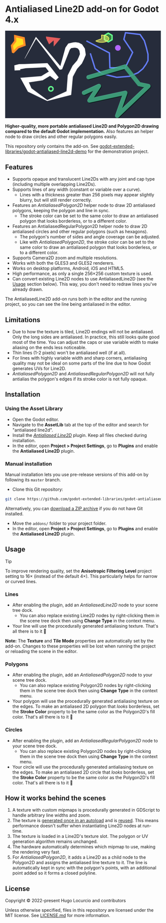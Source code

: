 # Antialiased Line2D add-on for Godot 4.x

![Screenshot](https://raw.githubusercontent.com/Calinou/media/master/godot-antialiased-line2d-demo/screenshot.png)

**Higher-quality, more portable antialiased Line2D and Polygon2D drawing compared
to the default Godot implementation.** Also features an helper node to draw
circles and other regular polygons easily.

This repository only contains the add-on. See
[godot-extended-libraries/godot-antialiased-line2d-demo](https://github.com/godot-extended-libraries/godot-antialiased-line2d-demo)
for the demonstration project.

## Features

- Supports opaque and translucent Line2Ds with any joint and cap type
  (including multiple overlapping Line2Ds).
- Supports lines of any width (constant or variable over a curve).
  - Lines with a thickness greater than 256 pixels may appear slightly blurry,
    but will still render correctly.
- Features an *AntialiasedPolygon2D* helper node to draw 2D antialiased polygons,
  keeping the polygon and line in sync.
  - The stroke color can be set to the same color to draw an antialiased polygon
    that looks borderless, or to a different color.
- Features an AntialiasedRegularPolygon2D helper node to draw 2D antialiased circles
  and other regular polygons (such as hexagons).
  - The polygon's number of sides and angle coverage can be adjusted.
  - Like with *AntialiasedPolygon2D*, the stroke color can be set to the same color
    to draw an antialiased polygon that looks borderless, or to a different color.
- Supports Camera2D zoom and multiple resolutions.
- Works with both the GLES3 and GLES2 renderers.
- Works on desktop platforms, Android, iOS and HTML5.
- High performance, as only a single 256×256 custom texture is used.
- Can convert existing Line2D nodes to use AntialiasedLine2D
  (see the [Usage](#usage) section below).
  This way, you don't need to redraw lines you've already drawn.

The AntialiasedLine2D add-on runs both in the editor and the running project,
so you can see the line being antialiased in the editor.

## Limitations

- Due to how the texture is tiled, Line2D endings will not be antialiased.
  Only the long sides are antialiased. In practice, this still looks quite good
  most of the time. You can adjust the caps or use variable width to make
  aliasing on the ends less noticeable.
- Thin lines (1-2 pixels) won't be antialiased well (if at all).
- For lines with highly variable width and sharp corners, antialiasing quality
  may not be ideal on some parts of the line due to how Godot generates UVs
  for Line2D.
- *AntialiasedPolygon2D* and *AntialiasedRegularPolygon2D* will not fully antialias
  the polygon's edges if its stroke color is not fully opaque.

## Installation

### Using the Asset Library

- Open the Godot editor.
- Navigate to the **AssetLib** tab at the top of the editor and search for
  "antialiased line2d".
- Install the
  [*Antialiased Line2D*](https://godotengine.org/asset-library/asset/1266)
  plugin. Keep all files checked during installation.
- In the editor, open **Project > Project Settings**, go to **Plugins**
  and enable the **Antialiased Line2D** plugin.

### Manual installation

Manual installation lets you use pre-release versions of this add-on by
following its `master` branch.

- Clone this Git repository:

```bash
git clone https://github.com/godot-extended-libraries/godot-antialiased-line2d.git
```

Alternatively, you can
[download a ZIP archive](https://github.com/godot-extended-libraries/godot-antialiased-line2d/archive/master.zip)
if you do not have Git installed.

- Move the `addons/` folder to your project folder.
- In the editor, open **Project > Project Settings**, go to **Plugins**
  and enable the **Antialiased Line2D** plugin.

## Usage

> [!TIP]
>
> To improve rendering quality, set the **Anisotropic Filtering Level** project setting
> to 16× (instead of the default 4×). This particularly helps for narrow or curved lines.

### Lines

- After enabling the plugin, add an *AntialiasedLine2D* node to your scene tree dock.
  - You can also replace existing Line2D nodes by right-clicking them in the scene
    tree dock then using **Change Type** in the context menu.
- Your line will use the procedurally generated antialiasing texture.
  That's all there is to it :slightly_smiling_face:

**Note:** The **Texture** and **Tile Mode** properties are automatically set by
the add-on. Changes to these properties will be lost when running the project
or reloading the scene in the editor.

### Polygons

- After enabling the plugin, add an *AntialiasedPolygon2D* node to your scene tree dock.
  - You can also replace existing Polygon2D nodes by right-clicking them in the scene
    tree dock then using **Change Type** in the context menu.
- Your polygon will use the procedurally generated antialiasing texture on the edges.
  To make an antialiased 2D polygon that *looks* borderless, set the **Stroke Color**
  property to be the same color as the Polygon2D's fill color.
  That's all there is to it :slightly_smiling_face:

### Circles

- After enabling the plugin, add an *AntialiasedRegularPolygon2D* node to your scene tree dock.
  - You can also replace existing Polygon2D nodes by right-clicking them in the scene
    tree dock then using **Change Type** in the context menu.
- Your circle will use the procedurally generated antialiasing texture on the edges.
  To make an antialiased 2D circle that *looks* borderless, set the **Stroke Color**
  property to be the same color as the Polygon2D's fill color.
  That's all there is to it :slightly_smiling_face:

## How it works behind the scenes

1. A texture with custom mipmaps is procedurally generated in GDScript to handle
   arbitrary line widths and zoom.
2. The texture is [generated once in an autoload](addons/antialiased_line2D/texture.gd)
   and is [reused](addons/antialiased_line2d/antialiased_line2d.gd). This means
   performance doesn't suffer when instantiating Line2D nodes at run-time.
3. The texture is loaded in a Line2D's texture slot. The polygon or UV generation
   algorithm remains unchanged.
4. The hardware automatically determines which mipmap to use, making the rendering very fast.
5. For *AntialiasedPolygon2D*, it adds a Line2D as a child node to the Polygon2D
   and assigns the antialiased line texture to it. The line is automatically kept in
   sync with the polygon's points, with an additional point added so it forms a
   closed polyline.

## License

Copyright © 2022-present Hugo Locurcio and contributors

Unless otherwise specified, files in this repository are licensed under the
MIT license. See [LICENSE.md](LICENSE.md) for more information.
